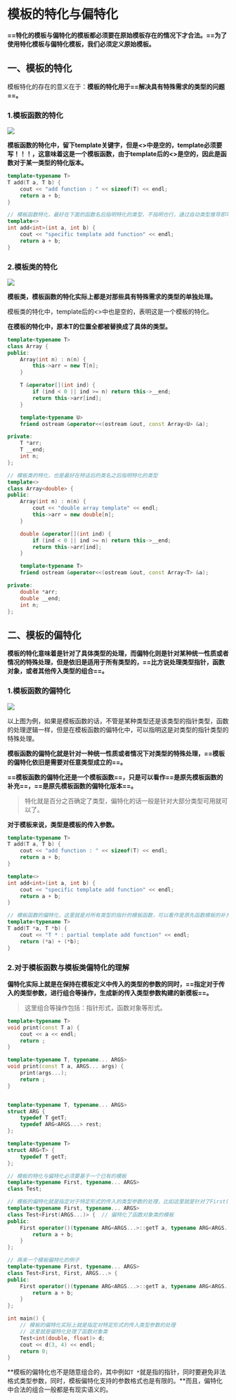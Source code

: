 # 模板的特化与偏特化

**==特化的模板与偏特化的模板都必须要在原始模板存在的情况下才合法。==为了使用特化模板与偏特化模板，我们必须定义原始模板。**



## 一、模板的特化

模板特化的存在的意义在于：**模板的特化用于==解决具有特殊需求的类型的问题==。**

### 1.模板函数的特化

![](./template_sp.png)

**模板函数的特化中，留下template关键字，但是<>中是空的，template必须要写！！！，这意味着这是一个模板函数，由于template后的<>是空的，因此是函数对于某一类型的特化版本。**

```c++
template<typename T>
T add(T a, T b) {
    cout << "add function : " << sizeof(T) << endl; 
    return a + b;
}

// 模板函数特化，最好在下面的函数名后指明特化的类型，不指明也行，通过自动类型推导即可
template<>
int add<int>(int a, int b) {
    cout << "specific template add function" << endl;
    return a + b;
}
```



### 2.模板类的特化

![](./template_sp_class.png)

**模板类，模板函数的特化实际上都是对那些具有特殊需求的类型的单独处理。**

模板类的特化中，template后的<>中也是空的，表明这是一个模板的特化。

**在模板的特化中，原本T的位置全都被替换成了具体的类型。**

```c++
template<typename T>
class Array {
public:
    Array(int n) : n(n) {
        this->arr = new T[n];
    }

    T &operator[](int ind) {
        if (ind < 0 || ind >= n) return this->__end;
        return this->arr[ind];
    }

    template<typename U>
    friend ostream &operator<<(ostream &out, const Array<U> &a);

private:
    T *arr;
    T __end;
    int n;
};

// 模板类的特化，也是最好在特话后的类名之后指明特化的类型
template<>
class Array<double> {
public:
    Array(int n) : n(n) {
        cout << "double array template" << endl;
        this->arr = new double[n];
    }

    double &operator[](int ind) {
        if (ind < 0 || ind >= n) return this->__end;
        return this->arr[ind];
    }

    template<typename T>
    friend ostream &operator<<(ostream &out, const Array<T> &a);

private:
    double *arr;
    double __end;
    int n;
};
```





## 二、模板的偏特化

**模板的特化意味着是针对了具体类型的处理，而偏特化则是针对某种统一性质或者情况的特殊处理，但是依旧是适用于所有类型的，==比方说处理类型指针，函数对象，或者其他传入类型的组合==。**



### 1.模板函数的偏特化

 ![](./template_partial_sp.png)

以上图为例，如果是模板函数的话，不管是某种类型还是该类型的指针类型，函数的处理逻辑一样，但是在模板函数的偏特化中，可以指明这是对类型的指针类型的特殊处理。

**模板函数的偏特化就是针对一种统一性质或者情况下对类型的特殊处理，==模板的偏特化依旧是需要对任意类型成立的==。**

**==模板函数的偏特化还是一个模板函数==，只是可以看作==是原先模板函数的补充==，==是原先模板函数的偏特化版本==。**

> 特化就是百分之百确定了类型，偏特化的话一般是针对大部分类型可用就可以了。

**对于模板来说，类型是模板的传入参数。**

```c++
template<typename T>
T add(T a, T b) {
    cout << "add function : " << sizeof(T) << endl; 
    return a + b;
}

template<>
int add<int>(int a, int b) {
    cout << "specific template add function" << endl;
    return a + b;
}

// 模板函数的偏特化，这里就是对所有类型的指针的模板函数，可以看作是原先函数模板的补充。
template<typename T>
T add(T *a, T *b) {
    cout << "T * : partial template add function" << endl;
    return (*a) + (*b);
}
```



### 2.对于模板函数与模板类偏特化的理解

**偏特化实际上就是在保持在模板定义中传入的类型的参数的同时，==指定对于传入的类型参数，进行组合等操作，生成新的传入类型参数构建的新模板==。**

> 这里组合等操作包括：指针形式，函数对象等形式。

```c++
template<typename T>
void print(const T a) {
    cout << a << endl;
    return ;
}

template<typename T, typename... ARGS>
void print(const T a, ARGS... args) {
    print(args...);
    return ;
}


template<typename T, typename... ARGS>
struct ARG {
    typedef T getT; 
    typedef ARG<ARGS...> rest;
};

template<typename T>
struct ARG<T> {
    typedef T getT; 
};

// 模板的特化与偏特化必须要基于一个已有的模板
template<typename First, typename... ARGS> 
class Test;

// 模板的偏特化就是指定对于特定形式的传入的类型参数的处理，比如这里就是针对了First(ARGS...)这种形式的传入类型参数的处理。
template<typename First, typename... ARGS>
class Test<First(ARGS...)> {  // 偏特化了函数对象类的模板
public:
    First operator()(typename ARG<ARGS...>::getT a, typename ARG<ARGS...>::rest::getT b) {
        return a + b;
    }
};

// 再来一个模板偏特化的例子
template<typename First, typename... ARGS>
class Test<First, First, ARGS...> {
public:
    First operator()(typename ARG<ARGS...>::getT a, typename ARG<ARGS...>::rest::getT b) {
        return a + b;
    }
};

int main() {
    // 模板的偏特化实际上就是指定对特定形式的传入类型参数的处理
    // 这里就是偏特化处理了函数对象类
    Test<int(double, float)> d;
    cout << d(3, 4) << endl;
    return 0;
}
```

**模板的偏特化也不是随意组合的，其中例如`T *`就是指的指针，同时要避免非法格式类型参数，同时，模板偏特化支持的参数格式也是有限的。**而且，偏特化中合法的组合一般都是有现实语义的。